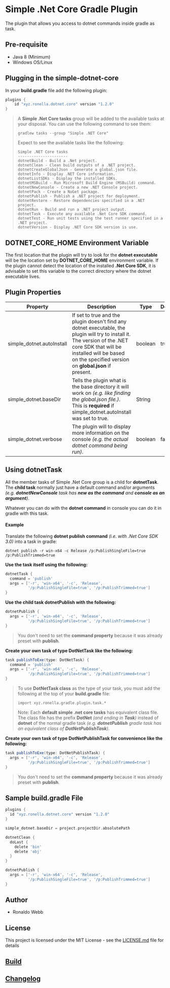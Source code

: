 # Simple .Net Core Gradle Plugin

The plugin that allows you access to dotnet commands inside gradle as task.

## Pre-requisite

* Java 8 (Minimum)
* Windows OS/Linux

## Plugging in the simple-dotnet-core

In your **build.gradle** file add the following plugin:

```groovy
plugins {
    id "xyz.ronella.dotnet.core" version "1.2.0"
}
```

> A **Simple .Net Core tasks** group will be added to the available tasks at your disposal. You can use the following command to see them:
>
> ```
> gradlew tasks --group "Simple .NET Core"
> ```
>
> Expect to see the available tasks like the following:
>
> ```
> Simple .NET Core tasks
> ----------------------
> dotnetBuild - Build a .Net project.
> dotnetClean - Clean build outputs of a .NET project.
> dotnetCreateGlobalJson - Generate a global.json file.
> dotnetInfo - Display .NET Core information.
> dotnetListSDKs - Display the installed SDKs.
> dotnetMSBuild - Run Microsoft Build Engine (MSBuild) command.
> dotnetNewConsole - Create a new .NET Console project.
> dotnetPack - Create a NuGet package.
> dotnetPublish - Publish a .NET project for deployment.
> dotnetRestore - Restore dependencies specified in a .NET project.
> dotnetRun - Build and run a .NET project output.
> dotnetTask - Execute any available .Net Core SDK command.
> dotnetTest - Run unit tests using the test runner specified in a .NET project.
> dotnetVersion - Display .NET Core SDK version is use.
> ```

## DOTNET_CORE_HOME Environment Variable

The first location that the plugin will try to look for the **dotnet executable** will be the location set by **DOTNET_CORE_HOME** environment variable. If the plugin cannot detect the location of the installed **.Net Core SDK**, it is advisable to set this variable to the correct directory where the dotnet executable lives.

## Plugin Properties

| Property | Description | Type | Default |
|-----|------|------|-----|
| simple_dotnet.autoInstall | If set to true and the plugin doesn't find any dotnet executable,   the plugin will try to install it. The version of the .NET core SDK that will be installed will be based on the specified version on **global.json** if present. | boolean | true |
| simple_dotnet.baseDir | Tells the plugin what is the base directory it will work on *(e.g. like finding the global.json file.)*. This is **required** if simple_dotnet.autoInstall was set to true. | String | |
| simple_dotnet.verbose | The plugin will to display more information on the console *(e.g. the actual dotnet command being run)*. | boolean | false |

## Using dotnetTask

All the member tasks of Simple .Net Core group is a child for **dotnetTask**. The **child task** normally just have a default command and/or arguments *(e.g. **dotnetNewConsole** task has **new as the command** and **console as an argument**)*. 

Whatever you can do with the **dotnet command** in console you can do it in gradle with this task. 

#### Example

Translate the following **dotnet publish command** *(i.e. with .Net Core SDK 3.0)* into a task in gradle:

```
dotnet publish -r win-x64 -c Release /p:PublishSingleFile=true /p:PublishTrimmed=true
```

**Use the task itself using the following:**

```groovy
dotnetTask {
  command = 'publish'
  args = ['-r', 'win-x64', '-c', 'Release', 
          '/p:PublishSingleFile=true', '/p:PublishTrimmed=true']
}
```

**Use the child task dotnetPublish with the following:**

```groovy
dotnetPublish {
  args = ['-r', 'win-x64', '-c', 'Release', 
          '/p:PublishSingleFile=true', '/p:PublishTrimmed=true']
}
```

> You don't need to set the **command property** because it was already preset with **publish**.

**Create your own task of type DotNetTask like the following:**

```groovy
task publishToExe(type: DotNetTask) {
  command = 'publish'
  args = ['-r', 'win-x64', '-c', 'Release', 
          '/p:PublishSingleFile=true', '/p:PublishTrimmed=true']
}
```

> To use **DotNetTask class** as the type of your task, you must add the following at the top of your **build.gradle** file:
>
> ```
> import xyz.ronella.gradle.plugin.task.*
> ```
>
> Note: Each **default simple .net core tasks** has equivalent class file. The class file has the prefix **DotNet** *(and ending in **Task**)* instead of **dotnet** of the normal gradle task *(e.g. **dotnetPublish** gradle task has an equivalent class of **DotNetPublishTask**)*.

**Create your own task of type DotNetPublishTask for convenience like the following:**

``` groovy
task publishToExe(type: DotNetPublishTask) {
  args = ['-r', 'win-x64', '-c', 'Release', 
          '/p:PublishSingleFile=true', '/p:PublishTrimmed=true']
}
```

> You don't need to set the **command property** because it was already preset with **publish**.
>

## Sample build.gradle File

``` groovy
plugins {
  id "xyz.ronella.dotnet.core" version "1.2.0"
}

simple_dotnet.baseDir = project.projectDir.absolutePath

dotnetClean {
  doLast {
    delete 'bin'
    delete 'obj'
  }
}

dotnetPublish {
  args = ['-r', 'win-x64', '-c', 'Release', 
          '/p:PublishSingleFile=true', '/p:PublishTrimmed=true']
}
```

## Author

* Ronaldo Webb

## License

This project is licensed under the MIT License - see the [LICENSE.md](LICENSE.md) file for details

## [Build](BUILD.md)

## [Changelog](CHANGELOG.md)

